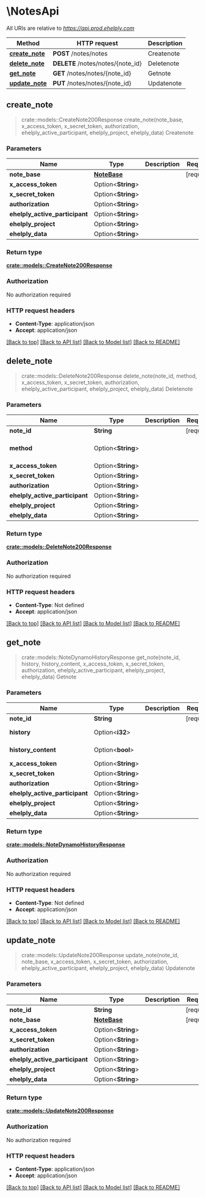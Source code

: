 # \NotesApi

All URIs are relative to *https://api.prod.ehelply.com*

Method | HTTP request | Description
------------- | ------------- | -------------
[**create_note**](NotesApi.md#create_note) | **POST** /notes/notes | Createnote
[**delete_note**](NotesApi.md#delete_note) | **DELETE** /notes/notes/{note_id} | Deletenote
[**get_note**](NotesApi.md#get_note) | **GET** /notes/notes/{note_id} | Getnote
[**update_note**](NotesApi.md#update_note) | **PUT** /notes/notes/{note_id} | Updatenote



## create_note

> crate::models::CreateNote200Response create_note(note_base, x_access_token, x_secret_token, authorization, ehelply_active_participant, ehelply_project, ehelply_data)
Createnote

### Parameters


Name | Type | Description  | Required | Notes
------------- | ------------- | ------------- | ------------- | -------------
**note_base** | [**NoteBase**](NoteBase.md) |  | [required] |
**x_access_token** | Option<**String**> |  |  |
**x_secret_token** | Option<**String**> |  |  |
**authorization** | Option<**String**> |  |  |
**ehelply_active_participant** | Option<**String**> |  |  |
**ehelply_project** | Option<**String**> |  |  |
**ehelply_data** | Option<**String**> |  |  |

### Return type

[**crate::models::CreateNote200Response**](createNote_200_response.md)

### Authorization

No authorization required

### HTTP request headers

- **Content-Type**: application/json
- **Accept**: application/json

[[Back to top]](#) [[Back to API list]](../README.md#documentation-for-api-endpoints) [[Back to Model list]](../README.md#documentation-for-models) [[Back to README]](../README.md)


## delete_note

> crate::models::DeleteNote200Response delete_note(note_id, method, x_access_token, x_secret_token, authorization, ehelply_active_participant, ehelply_project, ehelply_data)
Deletenote

### Parameters


Name | Type | Description  | Required | Notes
------------- | ------------- | ------------- | ------------- | -------------
**note_id** | **String** |  | [required] |
**method** | Option<**String**> |  |  |[default to previous]
**x_access_token** | Option<**String**> |  |  |
**x_secret_token** | Option<**String**> |  |  |
**authorization** | Option<**String**> |  |  |
**ehelply_active_participant** | Option<**String**> |  |  |
**ehelply_project** | Option<**String**> |  |  |
**ehelply_data** | Option<**String**> |  |  |

### Return type

[**crate::models::DeleteNote200Response**](deleteNote_200_response.md)

### Authorization

No authorization required

### HTTP request headers

- **Content-Type**: Not defined
- **Accept**: application/json

[[Back to top]](#) [[Back to API list]](../README.md#documentation-for-api-endpoints) [[Back to Model list]](../README.md#documentation-for-models) [[Back to README]](../README.md)


## get_note

> crate::models::NoteDynamoHistoryResponse get_note(note_id, history, history_content, x_access_token, x_secret_token, authorization, ehelply_active_participant, ehelply_project, ehelply_data)
Getnote

### Parameters


Name | Type | Description  | Required | Notes
------------- | ------------- | ------------- | ------------- | -------------
**note_id** | **String** |  | [required] |
**history** | Option<**i32**> |  |  |[default to 0]
**history_content** | Option<**bool**> |  |  |[default to true]
**x_access_token** | Option<**String**> |  |  |
**x_secret_token** | Option<**String**> |  |  |
**authorization** | Option<**String**> |  |  |
**ehelply_active_participant** | Option<**String**> |  |  |
**ehelply_project** | Option<**String**> |  |  |
**ehelply_data** | Option<**String**> |  |  |

### Return type

[**crate::models::NoteDynamoHistoryResponse**](NoteDynamoHistoryResponse.md)

### Authorization

No authorization required

### HTTP request headers

- **Content-Type**: Not defined
- **Accept**: application/json

[[Back to top]](#) [[Back to API list]](../README.md#documentation-for-api-endpoints) [[Back to Model list]](../README.md#documentation-for-models) [[Back to README]](../README.md)


## update_note

> crate::models::UpdateNote200Response update_note(note_id, note_base, x_access_token, x_secret_token, authorization, ehelply_active_participant, ehelply_project, ehelply_data)
Updatenote

### Parameters


Name | Type | Description  | Required | Notes
------------- | ------------- | ------------- | ------------- | -------------
**note_id** | **String** |  | [required] |
**note_base** | [**NoteBase**](NoteBase.md) |  | [required] |
**x_access_token** | Option<**String**> |  |  |
**x_secret_token** | Option<**String**> |  |  |
**authorization** | Option<**String**> |  |  |
**ehelply_active_participant** | Option<**String**> |  |  |
**ehelply_project** | Option<**String**> |  |  |
**ehelply_data** | Option<**String**> |  |  |

### Return type

[**crate::models::UpdateNote200Response**](updateNote_200_response.md)

### Authorization

No authorization required

### HTTP request headers

- **Content-Type**: application/json
- **Accept**: application/json

[[Back to top]](#) [[Back to API list]](../README.md#documentation-for-api-endpoints) [[Back to Model list]](../README.md#documentation-for-models) [[Back to README]](../README.md)

